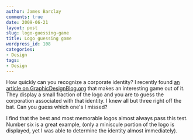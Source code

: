 ```yaml
---
author: James Barclay
comments: true
date: 2009-06-21
layout: post
slug: logo-guessing-game
title: Logo guessing game
wordpress_id: 108
categories:
- Design
tags:
- Design
---
```


How quickly can you recognize a corporate identity? I recently found [an article on GraphicDesignBlog.org](http://www.graphicdesignblog.org/famous-logo-game/) that makes an interesting game out of it. They display a small fraction of the logo and you are to guess the corporation associated with that identity. I knew all but three right off the bat. Can you guess which one's I missed?

I find that the best and most memorable logos almost always pass this test. Number six is a great example, (only a miniscule portion of the logo is displayed, yet I was able to determine the identity almost immediately).
